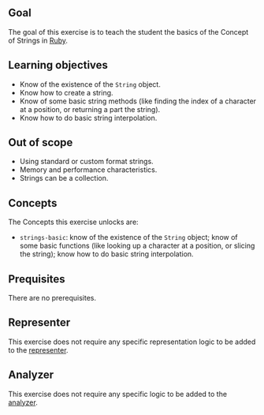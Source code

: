 ## Goal

The goal of this exercise is to teach the student the basics of the Concept of Strings in [Ruby][ruby-doc.org-string].

## Learning objectives

- Know of the existence of the `String` object.
- Know how to create a string.
- Know of some basic string methods (like finding the index of a character at a position, or returning a part the string).
- Know how to do basic string interpolation.

## Out of scope

- Using standard or custom format strings.
- Memory and performance characteristics.
- Strings can be a collection.

## Concepts

The Concepts this exercise unlocks are:

- `strings-basic`: know of the existence of the `String` object; know of some basic functions (like looking up a character at a position, or slicing the string); know how to do basic string interpolation.

## Prequisites

There are no prerequisites.

## Representer

This exercise does not require any specific representation logic to be added to the [representer][representer].

## Analyzer

This exercise does not require any specific logic to be added to the [analyzer][analyzer].

[analyzer]: https://github.com/exercism/ruby-analyzer
[representer]: https://github.com/exercism/ruby-representer
[ruby-doc.org-string]: https://ruby-doc.org/core-2.7.0/String.html
